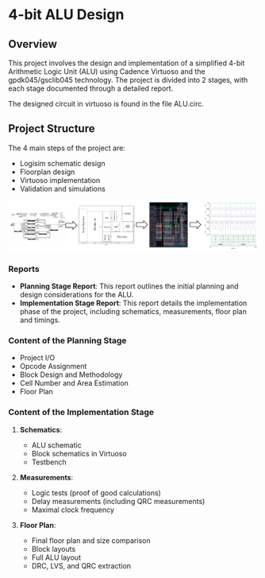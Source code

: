 # 4-bit ALU Design

## Overview

This project involves the design and implementation of a simplified 4-bit Arithmetic Logic Unit (ALU) using Cadence Virtuoso and the gpdk045/gsclib045 technology. The project is divided into 2 stages, with each stage documented through a detailed report.

The designed circuit in virtuoso is found in the file ALU.circ.

## Project Structure
The 4 main steps of the project are:
- Logisim schematic design
- Floorplan design
- Virtuoso implementation
- Validation and simulations

![Wrokflow](workflow.png)

### Reports

- **Planning Stage Report**: This report outlines the initial planning and design considerations for the ALU.
- **Implementation Stage Report**: This report details the implementation phase of the project, including schematics, measurements, floor plan and timings.

### Content of the Planning Stage
   - Project I/O
   - Opcode Assignment
   - Block Design and Methodology
   - Cell Number and Area Estimation
   - Floor Plan

### Content of the Implementation Stage

1. **Schematics**:
   - ALU schematic
   - Block schematics in Virtuoso
   - Testbench

2. **Measurements**:
   - Logic tests (proof of good calculations)
   - Delay measurements (including QRC measurements)
   - Maximal clock frequency

3. **Floor Plan**:
   - Final floor plan and size comparison
   - Block layouts
   - Full ALU layout
   - DRC, LVS, and QRC extraction

